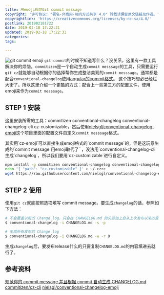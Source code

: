 ```yaml
---
title: 用emoji规范Git commit message
copyright: '许可协议: "署名-非商用-相同方式共享 4.0" 转载请保留原文链接及作者。'
copyrightlink: 'https://creativecommons.org/licenses/by-nc-sa/4.0/'
postlink: 201902181722
date: 2019-02-18 17:22:31
updated: 2019-02-18 17:22:31
categories:
tags:

---
```


![git commit emoji](https://coolrc-blog.oss-cn-shenzhen.aliyuncs.com/19-02-18/snipaste_20190218_181705.png)
`git commit`的时候不知道写什么？没关系，这里有一款工具解决你的烦恼。`commitizen`是一个自动生成`commit messsage`的工具，只需要运行`git cz`就能够自动根据你的选择帮你生成整洁美观的`commit messsage`。通常都是配合`conventional-changelog`使用[angular的commit格式](https://github.com/angular/angular.js/blob/master/DEVELOPERS.md#-git-commit-guidelines)。
这个技巧想必已经烂大街了。所以这里介绍一个更酷的方式：配合上一些第三方的配置文件，使用emoji来作为`commit messsage`。<!--more-->

## STEP 1 安装

这里安装所需的工具：commitizen conventional-changelog conventional-changelog-cli cz-customizable，然后使用[nielsgl/conventional-changelog-emoji](https://github.com/nielsgl/conventional-changelog-emoji)这个项目里面的配置文件自定义`commit messsage`格式。

<p class="tip">其实用`cz-emoji`可以直接生成emoji格式的`commit message`的，但是这玩意生成的`commit message`用emoji取代了`<type>`，没法用`conventional-changelog-cli`生成`changelog`，所以我们要用`cz-customizable`进行自定义。</p>

```bash
npm install -g commitizen conventional-changelog conventional-changelog-cli cz-customizable
echo '{ "path": "cz-customizable" }' > ~/.czrc
wget https://raw.githubusercontent.com/nielsgl/conventional-changelog-emoji/master/.cz-config.js -O ~/.cz-config.js
```

## STEP 2 使用

使用`git cz`就能按照选项填写 commit message。要生成`changelog`的话，参照如下方法：

```bash
# 不会覆盖以前的 Change log，只会在 CHANGELOG.md 的头部加上自从上次发布以来的变动
$ conventional-changelog -i CHANGELOG.md -s -p 

# 生成所有发布的 Change log
$ conventional-changelog -i CHANGELOG.md -w -r 0
```

生成`changelog`后，要发布release什么的只要复制`CHANGELOG.md`的内容填进去就行了。

## 参考资料

[规范你的 commit message 并且根据 commit 自动生成 CHANGELOG.md](https://juejin.im/post/5bd2debfe51d457abc710b57)
[commitizen/cz-cli](https://github.com/commitizen/cz-cli)
[nielsgl/conventional-changelog-emoji](https://github.com/nielsgl/conventional-changelog-emoji)
